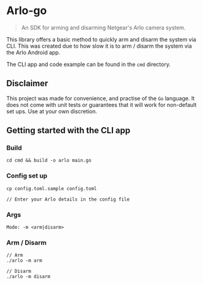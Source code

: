 # Arlo-go 
>An SDK for arming and disarming Netgear's Arlo camera system.

This library offers a basic method to quickly arm and disarm the system via CLI.
This was created due to how slow it is to arm / disarm the system via the Arlo Android app.

The CLI app and code example can be found in the `cmd` directory.

## Disclaimer
This project was made for convenience, and practise of the `Go` language. It does not come with unit tests or guarantees that it will work for non-default set ups. Use at your own discretion. 

## Getting started with the CLI app

### Build
```
cd cmd && build -o arlo main.go
```

### Config set up
```
cp config.toml.sample config.toml

// Enter your Arlo details in the config file
```

### Args
```
Mode: -m <arm|disarm>
```

### Arm / Disarm
```
// Arm
./arlo -m arm

// Disarm
./arlo -m disarm
```

